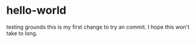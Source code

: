 # hello-world
testing grounds
this is my first change to try an commit. I hope this won't take to long. 

